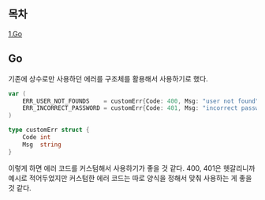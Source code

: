 ## 목차
[1.Go](#go)   

## Go
기존에 상수로만 사용하던 에러를 구조체를 활용해서 사용하기로 했다.

```go
var (
	ERR_USER_NOT_FOUNDS    = customErr{Code: 400, Msg: "user not found"}
	ERR_INCORRECT_PASSWORD = customErr{Code: 401, Msg: "incorrect password"}
)

type customErr struct {
	Code int
	Msg  string
}

```
이렇게 하면 에러 코드를 커스텀해서 사용하기가 좋을 것 같다. 400, 401은 헷갈리니까 예시로 적어두었지만 커스텀한 에러 코드는 따로 양식을 정해서 맞춰 사용하는 게 좋을 것 같다.